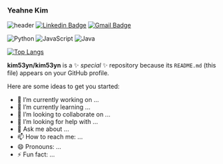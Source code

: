 ### Yeahne Kim 

![header](https://capsule-render.vercel.app/api?type=waving&color=gradient&height=400&section=header&text=Hi,%20I'm%20Lydia!👋&fontSize=70&animation=fadeIn&fontAlignY=38&desc=Decorate%20GitHub%20Profile%20or%20any%20Repo%20like%20me!&descAlignY=51&descAlign=62)
[![Linkedin Badge](https://img.shields.io/badge/-LinkedIn-blue?style=flat-round&logo=Linkedin&logoColor=white&link=https://www.linkedin.com/in/yeahne-kim)](https://www.linkedin.com/in/yeahne-kim)
[![Gmail Badge](https://img.shields.io/badge/Gmail-d14836?style=flat-round&logo=Gmail&logoColor=white&link=mailto:kim53y@mtholyoke.edu)](mailto:kim53y@mtholyoke.edu)

<!-- language logo -->
![Python](https://img.shields.io/badge/-Python-000?&logo=Python)
![JavaScript](https://img.shields.io/badge/-JavaScript-000?&logo=JavaScript)
![Java](https://img.shields.io/badge/-Java-000?&logo=Java&logoColor=007396)


<!-- language stat -->
[![Top Langs](https://github-readme-stats.vercel.app/api/top-langs/?username=anuraghazra&layout=compact)](https://github.com/anuraghazra/github-readme-stats)

**kim53yn/kim53yn** is a ✨ _special_ ✨ repository because its `README.md` (this file) appears on your GitHub profile.


Here are some ideas to get you started:

- 🔭 I’m currently working on ...
- 🌱 I’m currently learning ...
- 👯 I’m looking to collaborate on ...
- 🤔 I’m looking for help with ...
- 💬 Ask me about ...
- 📫 How to reach me: ...
- 😄 Pronouns: ...
- ⚡ Fun fact: ...



